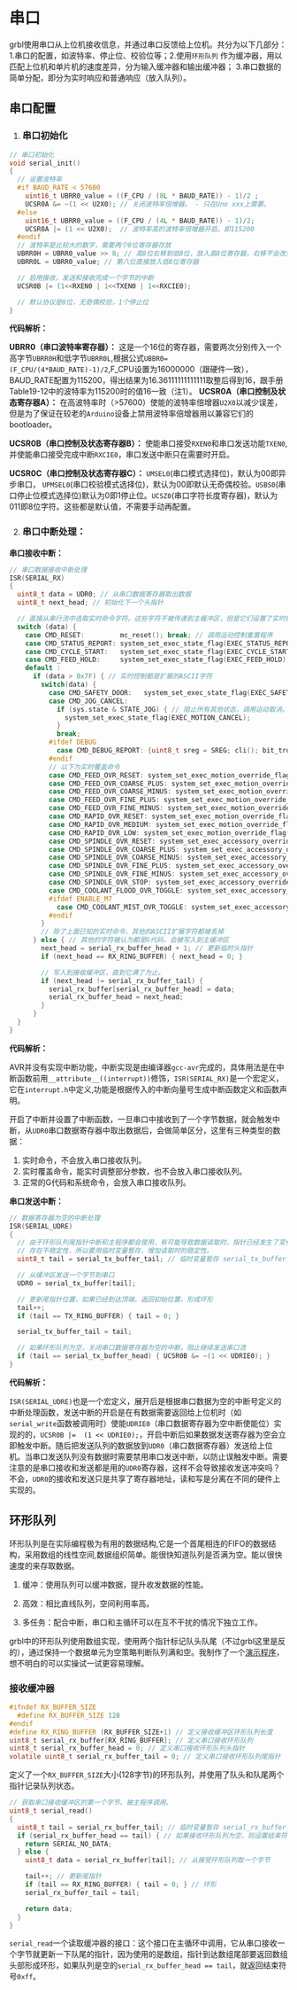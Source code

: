 # 串口

  grbl使用串口从上位机接收信息，并通过串口反馈给上位机。共分为以下几部分：1.串口的配置，如波特率、停止位、校验位等；2.使用`环形队列` 作为缓冲器，用以匹配上位机和单片机的速度差异，分为输入缓冲器和输出缓冲器； 3.串口数据的简单分配，即分为实时响应和普通响应（放入队列）。

## 串口配置 

1. ### 串口初始化

``` c
// 串口初始化
void serial_init()
{
  // 设置波特率
  #if BAUD_RATE < 57600
    uint16_t UBRR0_value = ((F_CPU / (8L * BAUD_RATE)) - 1)/2 ;
    UCSR0A &= ~(1 << U2X0); // 关闭波特率倍增器。 - 只在Uno xxx上需要。
  #else
    uint16_t UBRR0_value = ((F_CPU / (4L * BAUD_RATE)) - 1)/2;
    UCSR0A |= (1 << U2X0);  // 波特率高的波特率倍增器开启，即115200
  #endif
  // 波特率是比较大的数字，需要两个8位寄存器存放
  UBRR0H = UBRR0_value >> 8; // 高8位右移到低8位，放入高8位寄存器，右移不会改变源数值
  UBRR0L = UBRR0_value; // 第八位直接放入低8位寄存器

  // 启用接收，发送和接收完成一个字节的中断
  UCSR0B |= (1<<RXEN0 | 1<<TXEN0 | 1<<RXCIE0);

  // 默认协议是8位，无奇偶校验，1个停止位
}
```
**代码解析：** 

**UBRR0（串口波特率寄存器）：** 这是一个16位的寄存器，需要两次分别传入一个高字节`UBRR0H`和低字节`UBRR0L`,根据公式`UBBR0=(F_CPU/(4*BAUD_RATE)-1)/2`,F_CPU设置为16000000（跟硬件一致），BAUD_RATE配置为115200，得出结果为16.36111111111111取整后得到16，跟手册Table19-12中的波特率为115200时的值16一致（注1）。
**UCSR0A（串口控制及状态寄存器A）：** 在高波特率时（>57600）使能的波特率倍增器`U2X0`以减少误差，但是为了保证在较老的`Arduino`设备上禁用波特率倍增器用以兼容它们的bootloader。

**UCSR0B（串口控制及状态寄存器B）：** 使能串口接受`RXEN0`和串口发送功能`TXEN0`, 并使能串口接受完成中断`RXCIE0`，串口发送中断只在需要时开启。

**UCSR0C（串口控制及状态寄存器C）：** `UMSEL0`(串口模式选择位)，默认为00即异步串口， `UPMSEL0`(串口校验模式选择位)，默认为00即默认无奇偶校验。`USBS0`(串口停止位模式选择位)默认为0即1停止位。`UCSZ0`(串口字符长度寄存器)，默认为011即8位字符。这些都是默认值，不需要手动再配置。

2. ### 串口中断处理：

**串口接收中断：**

``` c
// 串口数据接收中断处理
ISR(SERIAL_RX)
{
  uint8_t data = UDR0; // 从串口数据寄存器取出数据
  uint8_t next_head; // 初始化下一个头指针

  // 直接从串行流中选取实时命令字符。这些字符不被传递到主缓冲区，但是它们设置了实时执行的系统状态标志位。
  switch (data) {
    case CMD_RESET:         mc_reset(); break; // 调用运动控制重置程序
    case CMD_STATUS_REPORT: system_set_exec_state_flag(EXEC_STATUS_REPORT); break; // 状态报告
    case CMD_CYCLE_START:   system_set_exec_state_flag(EXEC_CYCLE_START); break; // 循环开始
    case CMD_FEED_HOLD:     system_set_exec_state_flag(EXEC_FEED_HOLD); break; // 进给保持
    default :
      if (data > 0x7F) { // 实时控制都是扩展的ASCII字符
        switch(data) {
          case CMD_SAFETY_DOOR:   system_set_exec_state_flag(EXEC_SAFETY_DOOR); break; // 设置为 true
          case CMD_JOG_CANCEL:   
            if (sys.state & STATE_JOG) { // 阻止所有其他状态，调用运动取消。
              system_set_exec_state_flag(EXEC_MOTION_CANCEL); 
            }
            break; 
          #ifdef DEBUG
            case CMD_DEBUG_REPORT: {uint8_t sreg = SREG; cli(); bit_true(sys_rt_exec_debug,EXEC_DEBUG_REPORT); SREG = sreg;} break;
          #endif
          // 以下为实时覆盖命令
          case CMD_FEED_OVR_RESET: system_set_exec_motion_override_flag(EXEC_FEED_OVR_RESET); break;
          case CMD_FEED_OVR_COARSE_PLUS: system_set_exec_motion_override_flag(EXEC_FEED_OVR_COARSE_PLUS); break;
          case CMD_FEED_OVR_COARSE_MINUS: system_set_exec_motion_override_flag(EXEC_FEED_OVR_COARSE_MINUS); break;
          case CMD_FEED_OVR_FINE_PLUS: system_set_exec_motion_override_flag(EXEC_FEED_OVR_FINE_PLUS); break;
          case CMD_FEED_OVR_FINE_MINUS: system_set_exec_motion_override_flag(EXEC_FEED_OVR_FINE_MINUS); break;
          case CMD_RAPID_OVR_RESET: system_set_exec_motion_override_flag(EXEC_RAPID_OVR_RESET); break;
          case CMD_RAPID_OVR_MEDIUM: system_set_exec_motion_override_flag(EXEC_RAPID_OVR_MEDIUM); break;
          case CMD_RAPID_OVR_LOW: system_set_exec_motion_override_flag(EXEC_RAPID_OVR_LOW); break;
          case CMD_SPINDLE_OVR_RESET: system_set_exec_accessory_override_flag(EXEC_SPINDLE_OVR_RESET); break;
          case CMD_SPINDLE_OVR_COARSE_PLUS: system_set_exec_accessory_override_flag(EXEC_SPINDLE_OVR_COARSE_PLUS); break;
          case CMD_SPINDLE_OVR_COARSE_MINUS: system_set_exec_accessory_override_flag(EXEC_SPINDLE_OVR_COARSE_MINUS); break;
          case CMD_SPINDLE_OVR_FINE_PLUS: system_set_exec_accessory_override_flag(EXEC_SPINDLE_OVR_FINE_PLUS); break;
          case CMD_SPINDLE_OVR_FINE_MINUS: system_set_exec_accessory_override_flag(EXEC_SPINDLE_OVR_FINE_MINUS); break;
          case CMD_SPINDLE_OVR_STOP: system_set_exec_accessory_override_flag(EXEC_SPINDLE_OVR_STOP); break;
          case CMD_COOLANT_FLOOD_OVR_TOGGLE: system_set_exec_accessory_override_flag(EXEC_COOLANT_FLOOD_OVR_TOGGLE); break;
          #ifdef ENABLE_M7
            case CMD_COOLANT_MIST_OVR_TOGGLE: system_set_exec_accessory_override_flag(EXEC_COOLANT_MIST_OVR_TOGGLE); break;
          #endif
        }
        // 除了上面已知的实时命令，其他的ASCII扩展字符都被丢掉
      } else { // 其他的字符被认为都是G代码，会被写入到主缓冲区
        next_head = serial_rx_buffer_head + 1; // 更新临时头指针
        if (next_head == RX_RING_BUFFER) { next_head = 0; }

        // 写入到接收缓冲区，直到它满了为止。
        if (next_head != serial_rx_buffer_tail) {
          serial_rx_buffer[serial_rx_buffer_head] = data;
          serial_rx_buffer_head = next_head;
        }
      }
  }
}
```

**代码解析：** 

AVR并没有实现中断功能，中断实现是由编译器`gcc-avr`完成的，具体用法是在中断函数前用`__attribute__((interrupt))`修饰，`ISR(SERIAL_RX)`是一个宏定义，它在`interrupt.h`中定义,功能是根据传入的中断向量号生成中断函数定义和函数声明。

开启了中断并设置了中断函数，一旦串口中接收到了一个字节数据，就会触发中断，从`UDR0`串口数据寄存器中取出数据后，会做简单区分，这里有三种类型的数据：
1. 实时命令，不会放入串口接收队列。
2. 实时覆盖命令，能实时调整部分参数，也不会放入串口接收队列。
3. 正常的G代码和系统命令，会放入串口接收队列。

**串口发送中断：** 

```c
// 数据寄存器为空的中断处理
ISR(SERIAL_UDRE)
{
  // 由于环形队列尾指针中断和主程序都会使用，有可能导致数据读取时，指针已经发生了变化，
  // 存在不稳定性，所以要用临时变量暂存，增加读取时的稳定性。
  uint8_t tail = serial_tx_buffer_tail; // 临时变量暂存 serial_tx_buffer_tail (为volatile优化)

  // 从缓冲区发送一个字节到串口
  UDR0 = serial_tx_buffer[tail];

  // 更新尾指针位置，如果已经到达顶端，返回初始位置，形成环形
  tail++;
  if (tail == TX_RING_BUFFER) { tail = 0; }

  serial_tx_buffer_tail = tail;

  // 如果环形队列为空，关闭串口数据寄存器为空的中断，阻止继续发送串口流
  if (tail == serial_tx_buffer_head) { UCSR0B &= ~(1 << UDRIE0); }
}
```

**代码解析：** 

`ISR(SERIAL_UDRE)`也是一个宏定义，展开后是根据串口数据为空的中断号定义的中断处理函数，发送中断的开启是在有数据需要返回给上位机时（如`serial_write`函数被调用时）使能`UDRIE0`（串口数据寄存器为空中断使能位）实现的的，`UCSR0B |=  (1 << UDRIE0);`，开启中断后如果数据发送寄存器为空会立即触发中断。随后把发送队列的数据放到`UDR0`（串口数据寄存器）发送给上位机。当串口发送队列没有数据时需要禁用串口发送中断，以防止误触发中断。需要注意的是串口接收和发送都是用的`UDR0`寄存器，这样不会导致接收发送冲突吗？不会，`UDR0`的接收和发送只是共享了寄存器地址，读和写是分离在不同的硬件上实现的。

## 环形队列

环形队列是在实际编程极为有用的数据结构,它是一个首尾相连的FIFO的数据结构，采用数组的线性空间,数据组织简单。能很快知道队列是否满为空。能以很快速度的来存取数据。

1. 缓冲：使用队列可以缓冲数据，提升收发数据的性能。

2. 高效：相比直线队列，空间利用率高。

3. 多任务：配合中断，串口和主循环可以在互不干扰的情况下独立工作。

grbl中的环形队列使用数组实现，使用两个指针标记队头队尾（不过grbl这里是反的），通过保持一个数据单元为空策略判断队列满和空。我制作了一个[演示程序](/demos/ringbuffer.html)，想不明白的可以实操试一试更容易理解。

### 接收缓冲器

``` c
#ifndef RX_BUFFER_SIZE
  #define RX_BUFFER_SIZE 128
#endif
#define RX_RING_BUFFER (RX_BUFFER_SIZE+1) // 定义接收缓冲区环形队列长度
uint8_t serial_rx_buffer[RX_RING_BUFFER]; // 定义串口接收环形队列
uint8_t serial_rx_buffer_head = 0; // 定义串口接收环形队列头指针
volatile uint8_t serial_rx_buffer_tail = 0; // 定义串口接收环形队列尾指针
```

定义了一个`RX_BUFFER_SIZE`大小(128字节)的环形队列，并使用了队头和队尾两个指针记录队列状态。

``` c
// 获取串口接收缓冲区的第一个字节。被主程序调用。
uint8_t serial_read()
{
  uint8_t tail = serial_rx_buffer_tail; // 临时变量暂存 serial_rx_buffer_tail (优化volatile)
  if (serial_rx_buffer_head == tail) { // 如果接收环形队列为空，则设置结束符号
    return SERIAL_NO_DATA;
  } else {
    uint8_t data = serial_rx_buffer[tail]; // 从接受环形队列取一个字节

    tail++; // 更新尾指针
    if (tail == RX_RING_BUFFER) { tail = 0; } // 环形
    serial_rx_buffer_tail = tail;

    return data;
  }
}
```
`serial_read`一个读取缓冲器的接口：这个接口在主循环中调用，它从串口接收一个字节就更新一下队尾的指针，因为使用的是数组，指针到达数组尾部要返回数组头部形成环形，如果队列是空的`serial_rx_buffer_head == tail`，就返回结束符号`0xff`。

